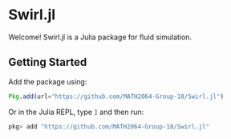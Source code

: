 # Swirl.jl

Welcome! Swirl.jl is a Julia package for fluid simulation.

## Getting Started

Add the package using:
```julia
Pkg.add(url="https://github.com/MATH2064-Group-18/Swirl.jl")
```
Or in the Julia REPL, type `]` and then run:
```julia
pkg> add "https://github.com/MATH2064-Group-18/Swirl.jl"
```